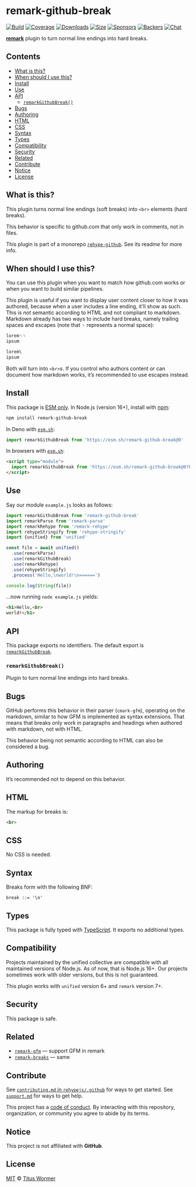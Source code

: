 # remark-github-break

[![Build][build-badge]][build]
[![Coverage][coverage-badge]][coverage]
[![Downloads][downloads-badge]][downloads]
[![Size][size-badge]][size]
[![Sponsors][sponsors-badge]][collective]
[![Backers][backers-badge]][collective]
[![Chat][chat-badge]][chat]

**[remark][]** plugin to turn normal line endings into hard breaks.

## Contents

* [What is this?](#what-is-this)
* [When should I use this?](#when-should-i-use-this)
* [Install](#install)
* [Use](#use)
* [API](#api)
  * [`remarkGithubBreak()`](#remarkgithubbreak)
* [Bugs](#bugs)
* [Authoring](#authoring)
* [HTML](#html)
* [CSS](#css)
* [Syntax](#syntax)
* [Types](#types)
* [Compatibility](#compatibility)
* [Security](#security)
* [Related](#related)
* [Contribute](#contribute)
* [Notice](#notice)
* [License](#license)

## What is this?

This plugin turns normal line endings (soft breaks) into `<br>` elements
(hard breaks).

This behavior is specific to github.com that only work in comments,
not in files.

This plugin is part of a monorepo [`rehype-github`][monorepo].
See its readme for more info.

## When should I use this?

You can use this plugin when you want to match how github.com works or when you
want to build similar pipelines.

This plugin is useful if you want to display user content closer to how it was
authored,
because when a user includes a line ending,
it’ll show as such.
This is *not* semantic according to HTML and not compliant to markdown.
Markdown already has two ways to include hard breaks,
namely trailing spaces and escapes (note that `␠` represents a normal space):

```markdown
lorem␠␠
ipsum

lorem\
ipsum
```

Both will turn into `<br>`s.
If you control who authors content or can document how markdown works,
it’s recommended to use escapes instead.

## Install

This package is [ESM only][esm].
In Node.js (version 16+),
install with [npm][]:

```sh
npm install remark-github-break
```

In Deno with [`esm.sh`][esmsh]:

```js
import remarkGithubBreak from 'https://esm.sh/remark-github-break@0'
```

In browsers with [`esm.sh`][esmsh]:

```html
<script type="module">
  import remarkGithubBreak from 'https://esm.sh/remark-github-break@0?bundle'
</script>
```

## Use

Say our module `example.js` looks as follows:

```js
import remarkGithubBreak from 'remark-github-break'
import remarkParse from 'remark-parse'
import remarkRehype from 'remark-rehype'
import rehypeStringify from 'rehype-stringify'
import {unified} from 'unified'

const file = await unified()
  .use(remarkParse)
  .use(remarkGithubBreak)
  .use(remarkRehype)
  .use(rehypeStringify)
  .process('Hello,\nworld!\n======')

console.log(String(file))
```

…now running `node example.js` yields:

```html
<h1>Hello,<br>
world!</h1>
```

## API

This package exports no identifiers.
The default export is
[`remarkGithubBreak`][api-remark-github-break].

### `remarkGithubBreak()`

Plugin to turn normal line endings into hard breaks.

## Bugs

GitHub performs this behavior in their parser (`cmark-gfm`),
operating on the markdown,
similar to how GFM is implemented as syntax extensions.
That means that breaks only work in paragraphs and headings when authored
with markdown,
not with HTML.

This behavior being not semantic according to HTML can also be considered a
bug.

## Authoring

It’s recommended not to depend on this behavior.

## HTML

The markup for breaks is:

```html
<br>
```

## CSS

No CSS is needed.

## Syntax

Breaks form with the following BNF:

```bnf
break ::= '\n'
```

## Types

This package is fully typed with [TypeScript][].
It exports no additional types.

## Compatibility

Projects maintained by the unified collective are compatible with all maintained
versions of Node.js.
As of now,
that is Node.js 16+.
Our projects sometimes work with older versions,
but this is not guaranteed.

This plugin works with `unified` version 6+ and `remark` version 7+.

## Security

This package is safe.

## Related

* [`remark-gfm`](https://github.com/remarkjs/remark-gfm)
  — support GFM in remark
* [`remark-breaks`](https://github.com/remarkjs/remark-breaks)
  — same

## Contribute

See [`contributing.md` in `rehypejs/.github`][contributing] for ways to get
started.
See [`support.md`][support] for ways to get help.

This project has a [code of conduct][coc].
By interacting with this repository,
organization,
or community you agree to abide by its terms.

## Notice

This project is not affiliated with **GitHub**.

## License

[MIT][license] © [Titus Wormer][author]

<!-- Definitions -->

[build-badge]: https://github.com/rehypejs/rehype-github/workflows/main/badge.svg

[build]: https://github.com/rehypejs/rehype-github/actions

[coverage-badge]: https://img.shields.io/codecov/c/github/rehypejs/rehype-github.svg

[coverage]: https://codecov.io/github/rehypejs/rehype-github

[downloads-badge]: https://img.shields.io/npm/dm/remark-github-break.svg

[downloads]: https://www.npmjs.com/package/remark-github-break

[size-badge]: https://img.shields.io/bundlephobia/minzip/remark-github-break.svg

[size]: https://bundlephobia.com/result?p=remark-github-break

[sponsors-badge]: https://opencollective.com/unified/sponsors/badge.svg

[backers-badge]: https://opencollective.com/unified/backers/badge.svg

[collective]: https://opencollective.com/unified

[chat-badge]: https://img.shields.io/badge/chat-discussions-success.svg

[chat]: https://github.com/rehypejs/rehype/discussions

[npm]: https://docs.npmjs.com/cli/install

[esmsh]: https://esm.sh

[license]: ../../license

[author]: https://wooorm.com

[contributing]: https://github.com/rehypejs/.github/blob/main/contributing.md

[support]: https://github.com/rehypejs/.github/blob/main/support.md

[coc]: https://github.com/rehypejs/.github/blob/main/code-of-conduct.md

[esm]: https://gist.github.com/sindresorhus/a39789f98801d908bbc7ff3ecc99d99c

[typescript]: https://www.typescriptlang.org

[monorepo]: https://github.com/rehypejs/rehype-github

[remark]: https://github.com/remarkjs/remark

[api-remark-github-break]: #remarkgithubbreak

